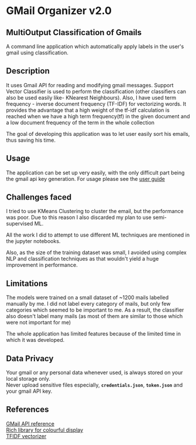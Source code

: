 # GMail Organizer v2.0

## MultiOutput Classification of Gmails

A command line application which automatically apply labels in the user's gmail using classification.

## Description

It uses Gmail API for reading and modifying gmail messages. Support Vector Classifier is used to perform 
the classification (other classifiers can also be used easily like- KNearest Neighbours).
Also, I have used term frequency - inverse document frequency (TF-IDF) for vectorizing words.
It provides the advantage that a high weight of the tf-idf calculation is reached when we have 
a high term frequency(tf) in the given document and a low document frequency of the term in the whole collection

The goal of developing this application was to let user easily sort his emails, thus saving his time.

## Usage

The application can be set up very easily, with the only difficult part being the gmail api key generation.
For usage please see the [user guide](USER_GUIDE.md)

## Challenges faced

I tried to use KMeans Clustering to cluster the email, but the performance was poor.
Due to this reason I also discarded my plan to use semi-supervised ML.

All the work I did to attempt to use different ML techniques are mentioned in the jupyter notebooks.

Also, as the size of the training dataset was small, I avoided using complex NLP and classification
techniques as that wouldn't yield a huge improvement in performance.

## Limitations

The models were trained on a small dataset of ~1200 mails labelled manually by me. 
I did not label every category of mails, but only few categories which seemed to be important to me.
As a result, the classifier also doesn't label many mails (as most of them are similar to those
which were not important for me)

The whole application has limited features because of the limited time in which it was developed.

## Data Privacy

Your gmail or any personal data whenever used, is always stored on your local storage only. \
Never upload sensitive files especially, **`credentials.json`**, **`token.json`** and your gmail API key.

## References
[GMail API reference](https://developers.google.com/gmail/api/reference/rest/v1/users.messages)\
[Rich library for colourful display](https://rich.readthedocs.io/en/stable/console.html)\
[TFIDF vectorizer](https://scikit-learn.org/stable/modules/generated/sklearn.feature_extraction.text.TfidfVectorizer.html)